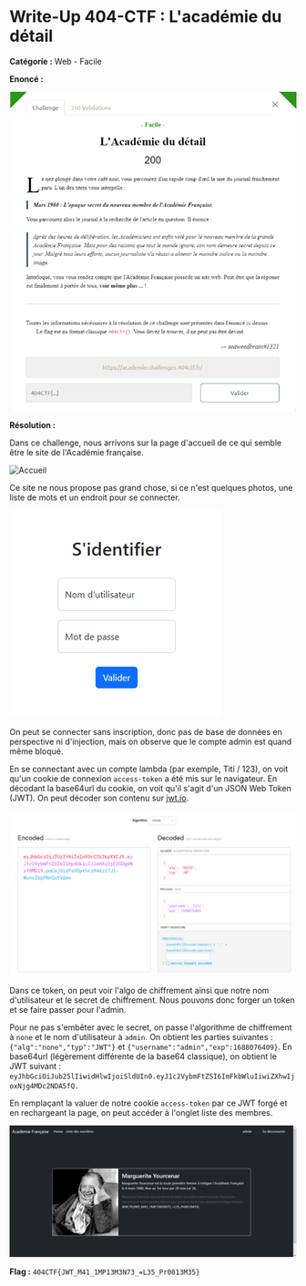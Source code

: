 # Write-Up 404-CTF : L'académie du détail

__Catégorie :__ Web - Facile

**Enoncé :**

![Enoncé du challenge](images/enonce.png)

**Résolution :**

Dans ce challenge, nous arrivons sur la page d'accueil de ce qui semble être le site de l'Académie française.

![Accueil](image.png)

Ce site ne nous propose pas grand chose, si ce n'est quelques photos, une liste de mots et un endroit pour se connecter.

![Connexion](images/formulaire.png)

On peut se connecter sans inscription, donc pas de base de données en perspective ni d'injection, mais on observe que le compte admin est quand même bloqué.

En se connectant avec un compte lambda (par exemple, Titi / 123), on voit qu'un cookie de connexion `access-token` a été mis sur le navigateur. En décodant la base64url du cookie, on voit qu'il s'agit d'un JSON Web Token (JWT). On peut décoder son contenu sur [jwt.io](https://jwt.io).

![jwt.io](images/jwt.png)

Dans ce token, on peut voir l'algo de chiffrement ainsi que notre nom d'utilisateur et le secret de chiffrement. Nous pouvons donc forger un token et se faire passer pour l'admin.

Pour ne pas s'embêter avec le secret, on passe l'algorithme de chiffrement à `none` et le nom d'utilisateur à `admin`. On obtient les parties suivantes : `{"alg":"none","typ":"JWT"}` et `{"username":"admin","exp":1688076409}`. En base64url (légèrement différente de la base64 classique), on obtient le JWT suivant : `eyJhbGciOiJub25lIiwidHlwIjoiSldUIn0.eyJ1c2VybmFtZSI6ImFkbWluIiwiZXhwIjoxNjg4MDc2NDA5fQ.`

En remplaçant la valuer de notre cookie `access-token` par ce JWT forgé et en rechargeant la page, on peut accéder à l'onglet liste des membres.

![Alt text](images/flag.png)

**Flag :** `404CTF{JWT_M41_1MP13M3N73_=L35_Pr0813M35}`

